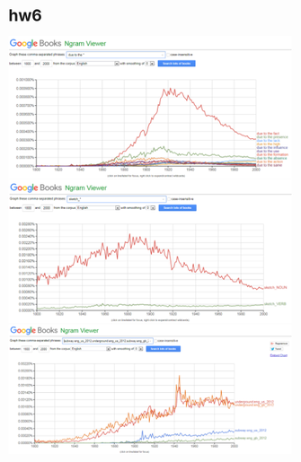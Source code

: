 # hw6
![](https://github.com/nastyaprokhorova/hw6/blob/master/граф1.png)
![](https://github.com/nastyaprokhorova/hw6/blob/master/граф2.png)
![](https://github.com/nastyaprokhorova/hw6/blob/master/граф3.png)
